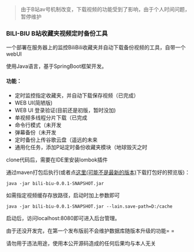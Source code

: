 > 由于B站av号机制改变，下载视频的功能受到了影响，由于个人时间问题，暂停维护
### BILI-BIU B站收藏夹视频定时备份工具
一个部署在服务器上的监控BiliBili收藏夹并自动下载备份视频的工具，自带一个webUI

使用Java语言，基于SpringBoot框架开发。
#### 功能：

- 定时监控指定收藏夹，并自动下载保存视频（已完成）
- WEB UI(简陋版)
- WEB UI 登录验证(目前还是初版，暂时没加)
- 单视频多线程分片下载（已完成
- 命令行模式（未开发
- 弹幕备份（未开发
- 定时备份上传谷歌云盘（遥远的未来
- 通用化任务，添加P站定时备份收藏夹模块（地球毁灭之时

clone代码后，需要在IDE里安装lombok插件

通过maven打包后执行(或者点[这里(可能不是最新的版本)](https://github.com/LainNetWork/bili-biu/releases/tag/0.0.1-SNAPSHOT)下载打包好的预览版)：

``` shell
java -jar bili-biu-0.0.1-SNAPSHOT.jar
```  

如需指定视频缓存存放路径，启动时加上参数即可

``` shell
java -jar bili-biu-0.0.1-SNAPSHOT.jar --lain.save-path=D:/cache
```

启动后，访问localhost:8080即可进入后台管理。

由于还没开发完，在第一个发布版前不会维护数据库随版本升级的功能= =

请勿用于违法用途，使用本公开源码造成的任何后果均与本人无关




